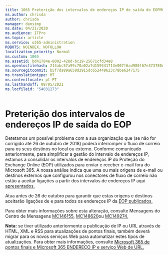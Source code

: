 ```yaml
---
title: 1065 Preterição dos intervalos de endereços IP de saída do EOPMC146155
ms.author: chrisda
author: chrisda
manager: dansimp
ms.date: 04/21/2020
ms.audience: ITPro
ms.topic: article
ms.service: o365-administration
ROBOTS: NOINDEX, NOFOLLOW
localization_priority: Normal
ms.custom: 1065
ms.assetid: bd41784e-8002-428d-bc19-25671cfd34e8
ms.openlocfilehash: 214abc57a99c70a02a7d159441713e007f6ad980f67e373780d4ca297f69f764
ms.sourcegitcommit: b5f7da89a650d2915dc652449623c78be6247175
ms.translationtype: MT
ms.contentlocale: pt-PT
ms.lasthandoff: 08/05/2021
ms.locfileid: "54031273"
---
```

# <a name="deprecation-of-eop-outbound-ip-address-ranges"></a>Preterição dos intervalos de endereços IP de saída do EOP

Detetamos um possível problema com a sua organização que (se não for corrigido até 26 de outubro de 2018) poderá interromper o fluxo de correio para os seus destinos no local ou externo. Conforme comunicado anteriormente, para simplificar a gestão do intervalo de endereços IP, estamos a consolidar os intervalos de endereços IP do Proteção do Exchange Online (EOP) utilizados para enviar e receber e-mail fora do Microsoft 365. A nossa análise indica que uma ou mais origens de e-mail ou destinos externos que configurou nos conectores de fluxo de correio não estão a aceitar ligações a partir dos intervalos de endereços IP aqui [apresentados.](https://docs.microsoft.com/office365/SecurityCompliance/eop/exchange-online-protection-ip-addresses)

Atua antes de 26 de outubro para garantir que estas origens e destinos aceitarão ligações de e para todos os endereços IP da [EOP publicados.](https://docs.microsoft.com/office365/SecurityCompliance/eop/exchange-online-protection-ip-addresses)

Para obter mais informações sobre esta alteração, consulte Mensagens do Centro de Mensagens [MC146155,](https://portal.office.com/AdminPortal/home?switchtomodern=true#/MessageCenter?id=MC146155) [MC148620](https://portal.office.com/AdminPortal/home?switchtomodern=true#/MessageCenter?id=MC148620)ou [MC149274.](https://portal.office.com/AdminPortal/home?switchtomodern=true#/MessageCenter?id=MC149274)

**Nota:** se tiver utilizado anteriormente a publicação de IP ou URL através de HTML, XML e RSS para atualizações de pontos finais, também deverá migrar para os novos serviços Web para automatizar estes tipos de atualizações. Para obter mais informações, consulte [Microsoft 365 de pontos finais e Microsoft 365 ENDEREÇO IP e serviço Web de URL.](https://techcommunity.microsoft.com/t5/Office-365-Blog/Announcing-Office-365-endpoint-categories-and-Office-365-IP/ba-p/177638)
